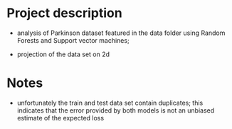 # Project description

- analysis of Parkinson dataset featured in the data folder using Random Forests and Support vector machines;

- projection of the data set on 2d

# Notes

- unfortunately the train and test data set contain duplicates; this indicates that the error provided by both models is not an unbiased estimate of the expected loss
